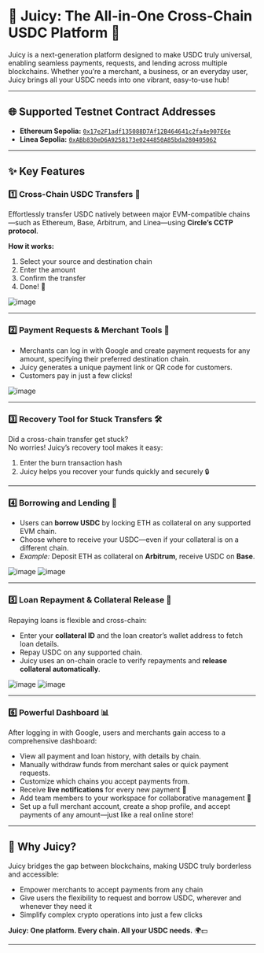 # 🥤 Juicy: The All-in-One Cross-Chain USDC Platform 🚀

Juicy is a next-generation platform designed to make USDC truly universal, enabling seamless payments, requests, and lending across multiple blockchains. Whether you’re a merchant, a business, or an everyday user, Juicy brings all your USDC needs into one vibrant, easy-to-use hub!

---

## 🌐 Supported Testnet Contract Addresses

- **Ethereum Sepolia:** [`0x17e2F1adf135088D7Af12B464641c2fa4e907E6e`](https://sepolia.etherscan.io/address/0x17e2F1adf135088D7Af12B464641c2fa4e907E6e)
- **Linea Sepolia:** [`0xABb830eD6A9258173e0244850A85bda280405062`](https://sepolia.lineascan.build/address/0xABb830eD6A9258173e0244850A85bda280405062)

---

## ✨ Key Features

### 1️⃣ Cross-Chain USDC Transfers 🌉

Effortlessly transfer USDC natively between major EVM-compatible chains—such as Ethereum, Base, Arbitrum, and Linea—using **Circle’s CCTP protocol**.

**How it works:**  
1. Select your source and destination chain  
2. Enter the amount  
3. Confirm the transfer  
4. Done! 🎉

![image](https://github.com/user-attachments/assets/f8c98288-fa96-49ee-9a1c-7e4c11d6bbdd)

---

### 2️⃣ Payment Requests & Merchant Tools 💸

- Merchants can log in with Google and create payment requests for any amount, specifying their preferred destination chain.
- Juicy generates a unique payment link or QR code for customers.
- Customers pay in just a few clicks!

![image](https://github.com/user-attachments/assets/99d97357-9a4a-48d1-b8b5-8eabb90f5325)

---

### 3️⃣ Recovery Tool for Stuck Transfers 🛠️

Did a cross-chain transfer get stuck?  
No worries! Juicy’s recovery tool makes it easy:

1. Enter the burn transaction hash  
2. Juicy helps you recover your funds quickly and securely 🔒

---

### 4️⃣ Borrowing and Lending 💱

- Users can **borrow USDC** by locking ETH as collateral on any supported EVM chain.
- Choose where to receive your USDC—even if your collateral is on a different chain.
- *Example:* Deposit ETH as collateral on **Arbitrum**, receive USDC on **Base**.

![image](https://github.com/user-attachments/assets/91011193-f8cf-4088-bf9e-b24548094460)
![image](https://github.com/user-attachments/assets/10f57df5-30f8-48b4-99ef-91eab15f40ad)

---

### 5️⃣ Loan Repayment & Collateral Release 🔄

Repaying loans is flexible and cross-chain:

- Enter your **collateral ID** and the loan creator’s wallet address to fetch loan details.
- Repay USDC on any supported chain.
- Juicy uses an on-chain oracle to verify repayments and **release collateral automatically**.

![image](https://github.com/user-attachments/assets/c5167e5f-0709-483a-85d1-d7e329b14423)
![image](https://github.com/user-attachments/assets/4653f639-33dc-4532-8cb9-b42ae77f99d3)

---

### 6️⃣ Powerful Dashboard 📊

After logging in with Google, users and merchants gain access to a comprehensive dashboard:

- View all payment and loan history, with details by chain.
- Manually withdraw funds from merchant sales or quick payment requests.
- Customize which chains you accept payments from.
- Receive **live notifications** for every new payment 🔔
- Add team members to your workspace for collaborative management 🤝
- Set up a full merchant account, create a shop profile, and accept payments of any amount—just like a real online store!

---

## 🧃 Why Juicy?

Juicy bridges the gap between blockchains, making USDC truly borderless and accessible:

- Empower merchants to accept payments from any chain
- Give users the flexibility to request and borrow USDC, wherever and whenever they need it
- Simplify complex crypto operations into just a few clicks

**Juicy: One platform. Every chain. All your USDC needs.** 🌍💵

---

